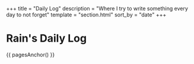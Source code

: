 +++
title = "Daily Log"
description = "Where I try to write something every day to not forget"
template = "section.html"
sort_by = "date"
+++

# Rain's Daily Log

{{ pagesAnchor() }}
